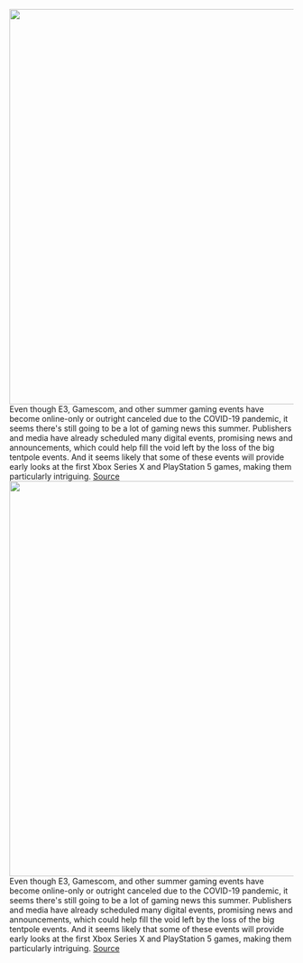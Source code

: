 <img src='https://cdn.vox-cdn.com/thumbor/UxXxwcjHWtDEjtHbJxflS8h_o9Y=/0x0:600x600/1200x800/filters:focal(252x252:348x348)/cdn.vox-cdn.com/uploads/chorus_image/image/66796149/sjXM9tgQ.0.jpeg' width='700px' /><br/>
Even though E3, Gamescom, and other summer gaming events have become online-only or outright canceled due to the COVID-19 pandemic, it seems there's still going to be a lot of gaming news this summer. Publishers and media have already scheduled many digital events, promising news and announcements, which could help fill the void left by the loss of the big tentpole events. And it seems likely that some of these events will provide early looks at the first Xbox Series X and PlayStation 5 games, making them particularly intriguing.
<a href='https://www.theverge.com/21254666/gaming-events-summer-game-fest-2020-e3-gamescom-digital-announcements'> Source <a/><img src='https://cdn.vox-cdn.com/thumbor/UxXxwcjHWtDEjtHbJxflS8h_o9Y=/0x0:600x600/1200x800/filters:focal(252x252:348x348)/cdn.vox-cdn.com/uploads/chorus_image/image/66796149/sjXM9tgQ.0.jpeg' width='700px' /><br/>
Even though E3, Gamescom, and other summer gaming events have become online-only or outright canceled due to the COVID-19 pandemic, it seems there's still going to be a lot of gaming news this summer. Publishers and media have already scheduled many digital events, promising news and announcements, which could help fill the void left by the loss of the big tentpole events. And it seems likely that some of these events will provide early looks at the first Xbox Series X and PlayStation 5 games, making them particularly intriguing.
<a href='https://www.theverge.com/21254666/gaming-events-summer-game-fest-2020-e3-gamescom-digital-announcements'> Source <a/>